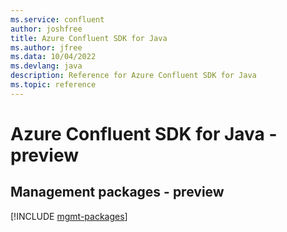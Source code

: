 ```yaml
---
ms.service: confluent
author: joshfree
title: Azure Confluent SDK for Java
ms.author: jfree
ms.data: 10/04/2022
ms.devlang: java
description: Reference for Azure Confluent SDK for Java
ms.topic: reference
---
```

# Azure Confluent SDK for Java - preview

## Management packages - preview
[!INCLUDE [mgmt-packages](confluent-mgmt-index.md)]